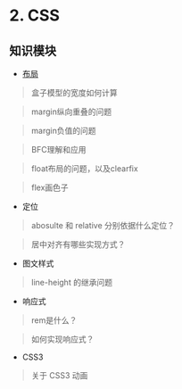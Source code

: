 # 2. CSS

## 知识模块

* [布局](2.1-bu-ju.md)

> 盒子模型的宽度如何计算

> margin纵向重叠的问题

> margin负值的问题

> BFC理解和应用

> float布局的问题，以及clearfix

> flex画色子

* 定位

> abosulte 和 relative 分别依据什么定位？

> 居中对齐有哪些实现方式？

* 图文样式

> line-height 的继承问题

* 响应式

> rem是什么？

> 如何实现响应式？

* CSS3

> 关于 CSS3 动画



